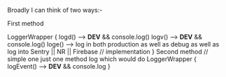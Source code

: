 Broadly I can think of two ways:-

First method

LoggerWrapper {
    logd() --> __DEV__ && console.log()
    logv() --> __DEV__ && console.log()
    loge() --> log in both production as well as debug as well as log into Sentry || NR || Firebase
// implementation
}
Second method
// simple one just one method log which would do 
LoggerWrapper {
    logEvent() --> __DEV__ && console.log
}